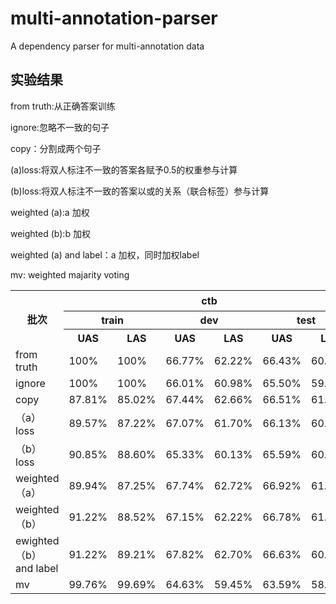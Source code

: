 # multi-annotation-parser
A dependency parser for multi-annotation data

## 实验结果
from truth:从正确答案训练

ignore:忽略不一致的句子

copy：分割成两个句子

(a)loss:将双人标注不一致的答案各赋予0.5的权重参与计算

(b)loss:将双人标注不一致的答案以或的关系（联合标签）参与计算

weighted (a):a 加权

weighted (b):b 加权

weighted (a) and label：a 加权，同时加权label

mv: weighted majarity voting
<table>
  <tr>
    <th rowspan="3">批次</th>
    <th colspan="6">ctb</th>
    <th colspan="6">hit</th>
    <th colspan="6">pmt</th>
    <th colspan="6">pmt2020重标</th>
  </tr >
  <tr>
    <th colspan="2">train</th>
    <th colspan="2">dev</th>
    <th colspan="2">test</th>
    <th colspan="2">train</th>
    <th colspan="2">dev</th>
    <th colspan="2">test</th>
    <th colspan="2">train</th>
    <th colspan="2">dev</th>
    <th colspan="2">test</th>
    <th colspan="2">train</th>
    <th colspan="2">dev</th>
    <th colspan="2">test</th>
  </tr >
  <tr>
    <th>UAS</th>
    <th>LAS</th>
    <th>UAS</th>
    <th>LAS</th>
    <th>UAS</th>
    <th>LAS</th>
    <th>UAS</th>
    <th>LAS</th>
    <th>UAS</th>
    <th>LAS</th>
    <th>UAS</th>
    <th>LAS</th>
    <th>UAS</th>
    <th>LAS</th>
    <th>UAS</th>
    <th>LAS</th>
    <th>UAS</th>
    <th>LAS</th>
    <th>UAS</th>
    <th>LAS</th>
    <th>UAS</th>
    <th>LAS</th>
    <th>UAS</th>
    <th>LAS</th>
  </tr>
  <tr>
    <td >from truth</td>
    <td>100%</td>
    <td>100%</td>
    <td>66.77%</td>
    <td>62.22%</td>
    <td>66.43%</td>
    <td>60.85%</td>
    <td>99.93%</td>
    <td>99.87%</td>
    <td>69.91%</td>
    <td>63.78%</td>
    <td>68.22%</td>
    <td>62.13%</td>
    <td>99.93%</td>
    <td>99.89%</td>
    <td>51.27%</td>
    <td>42.33%</td>
    <td>50.91%</td>
    <td>40.27%</td>
    <td>100%</td>
    <td>99.99%</td>
    <td>57.40%</td>
    <td>48.36%</td>
    <td>58.39%</td>
    <td>49.26%</td>
  </tr>
  <tr >
    <td>ignore</td>
    <td>100%</td>
    <td>100%</td>
    <td>66.01%</td>
    <td>60.98%</td>
    <td>65.50%</td>
    <td>59.64%</td>
    <td>99.97%</td>
    <td>99.97%</td>
    <td>69.29%</td>
    <td>62.74%</td>
    <td>68.01%</td>
    <td>61.51%</td>
    <td>99.98%</td>
    <td>99.96%</td>
    <td>47.86%</td>
    <td>38.58%</td>
    <td>47.81%</td>
    <td>37.32%</td>
    <td>100%</td>
    <td>99.99%</td>
    <td>55.29%</td>
    <td>44.71%</td>
    <td>53.89%</td>
    <td>44.48%</td>
  </tr>
   <tr >
    <td>copy</td>
    <td>87.81%</td>
    <td>85.02%</td>
    <td>67.44%</td>
    <td>62.66%</td>
    <td>66.51%</td>
    <td>61.13%</td>
    <td>88.46%</td>
    <td>84.93%</td>
    <td>68.95%</td>
    <td>62.39%</td>
    <td>67.96%</td>
    <td>61.71%</td>
    <td>80.91%</td>
    <td>75.09%</td>
    <td>50.96%</td>
    <td>41.12%</td>
    <td>49.51%</td>
    <td>38.83%</td>
    <td>80.45%</td>
    <td>74.40%</td>
    <td>53.67%</td>
    <td>41.58%</td>
    <td>53.07%</td>
    <td>41.89%</td>
  </tr>
  <tr >
    <td>（a）loss</td>
    <td>89.57%</td>
    <td>87.22%</td>
    <td>67.07%</td>
    <td>61.70%</td>
    <td>66.13%</td>
    <td>60.89%</td>
    <td>88.69%</td>
    <td>71.44%</td>
    <td>69.07%</td>
    <td>52.66%</td>
    <td>68.87%</td>
    <td>52.36%</td>
    <td>79.53%</td>
    <td>72.96%</td>
    <td>51.02%</td>
    <td>40.89%</td>
    <td>50.49%</td>
    <td>39.61%</td>
    <td>73.84%</td>
    <td>66.27%</td>
    <td>53.31%</td>
    <td>41.14%</td>
    <td>52.81%</td>
    <td>41.29%</td>
  </tr>
  <tr >
    <td>（b）loss</td>
    <td>90.85%</td>
    <td>88.60%</td>
    <td>65.33%</td>
    <td>60.13%</td>
    <td>65.59%</td>
    <td>60.40%</td>
    <td>91.20%</td>
    <td>71.79%</td>
    <td>69.87%</td>
    <td>53.03%</td>
    <td>68.89%</td>
    <td>51.91%</td>
    <td>81.91%</td>
    <td>75.37%</td>
    <td>50.96%</td>
    <td>41.00%</td>
    <td>50.63%</td>
    <td>39.57%</td>
    <td>74.62%</td>
    <td>65.96%</td>
    <td>52.41%</td>
    <td>41.62%</td>
    <td>54.50%</td>
    <td>43.13%</td>
  </tr>
  <tr>
    <td>weighted（a）</td>
    <td>89.94%</td>
    <td>87.25%</td>
    <td>67.74%</td>
    <td>62.72%</td>
    <td>66.92%</td>
    <td>61.47%</td>
    <td>89.00%</td>
    <td>85.11%</td>
    <td>70.05%</td>
    <td>64.09%</td>
    <td>68.27%</td>
    <td>62.04%</td>
    <td>80.53%</td>
    <td>74.31%</td>
    <td>52.14%</td>
    <td>42.33%</td>
    <td>50.24%</td>
    <td>39.91%</td>
    <td>73.86%</td>
    <td>65.05%</td>
    <td>52.90%</td>
    <td>40.28%</td>
    <td>52.83%</td>
    <td>41.13%</td>
  </tr>
  <tr>
    <td>weighted（b）</td>
    <td>91.22%</td>
    <td>88.52%</td>
    <td>67.15%</td>
    <td>62.22%</td>
    <td>66.78%</td>
    <td>61.34%</td>
    <td>91.27%</td>
    <td>88.05%</td>
    <td>69.83%</td>
    <td>63.58%</td>
    <td>68.78%</td>
    <td>62.53%</td>
    <td>82.20%</td>
    <td>75.68%</td>
    <td>51.04%</td>
    <td>40.78%</td>
    <td>49.77%</td>
    <td>39.39%</td>
    <td>74.87%</td>
    <td>66.46%</td>
    <td>53.35%</td>
    <td>41.46%</td>
    <td>54.44%</td>
    <td>43.72%</td>
  </tr>
  <tr>
    <td>ewighted（b）and label</td>
    <td>91.22%</td>
    <td>89.21%</td>
    <td>67.82%</td>
    <td>62.70%</td>
    <td>66.63%</td>
    <td>60.98%</td>
    <td>91.32%</td>
    <td>88.54%</td>
    <td>70.01%</td>
    <td>63.88%</td>
    <td>68.44%</td>
    <td>62.18%</td>
    <td>80.98%</td>
    <td>74.41%</td>
    <td>50.68%</td>
    <td>40.38%</td>
    <td>49.91%</td>
    <td>39.21%</td>
    <td>74.67%</td>
    <td>66.59%</td>
    <td>51.85%</td>
    <td>40.57%</td>
    <td>52.37%</td>
    <td>41.47%</td>
  </tr>
  <tr>
    <td>mv</td>
    <td>99.76%</td>
    <td>99.69%</td>
    <td>64.63%</td>
    <td>59.45%</td>
    <td>63.59%</td>
    <td>58.02%</td>
    <td>99.99%</td>
    <td>99.97%</td>
    <td>68.38%</td>
    <td>61.57%</td>
    <td>66.33%</td>
    <td>59.85%</td>
    <td>99.98%</td>
    <td>99.95%</td>
    <td>48.42%</td>
    <td>38.41%</td>
    <td>47.39%</td>
    <td>37.07%</td>
    <td>99.99%</td>
    <td>99.98%</td>
    <td>50.79%</td>
    <td>39.59%</td>
    <td>50.94%</td>
    <td>39.80%</td>
  </tr>
</table>
